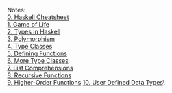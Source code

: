 Notes:\
[0. Haskell Cheatsheet](0.%20Haskell%20Cheatsheet.md)\
[1. Game of Life](1.%20Game%20of%20Life.md)\
[2. Types in Haskell](2.%20Types%20in%20Haskell.md)\
[3. Polymorphism](3.%20Polymorphism.md)\
[4. Type Classes](4.%20Type%20Classes.md)\
[5. Defining Functions](5.%20Defining%20Functions.md)\
[6. More Type Classes](6.%20More%20Type%20Classes.md)\
[7. List Comprehensions](7.%20List%20Comprehensions.md)\
[8. Recursive Functions](8.%20Recursive%20Functions.md)\
[9. Higher-Order Functions](9.%20Higher-Order%20Functions.md)
[10. User Defined Data Types](10.%20User%20Defined%20Data%20Types.md)\
